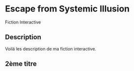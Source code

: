 # Escape from Systemic Illusion
 Fiction Interactive

## Description

Voilä les description de ma fiction interactive.

## 2ème titre
